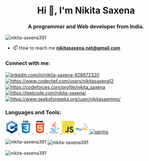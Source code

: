 <h1 align="center">Hi 👋, I'm Nikita Saxena</h1>
<h3 align="center">A programmer and Web developer from India.</h3>

<p align="left"> <img src="https://komarev.com/ghpvc/?username=nikita-saxena391&label=Profile%20views&color=0e75b6&style=flat" alt="nikita-saxena391" /> </p>

- 📫 How to reach me **nikitasaxena.net@gmail.com**

<h3 align="left">Connect with me:</h3>
<p align="left">
<a href="https://linkedin.com/in/linkedin.com/in/nikita-saxena-928672320" target="blank"><img align="center" src="https://raw.githubusercontent.com/rahuldkjain/github-profile-readme-generator/master/src/images/icons/Social/linked-in-alt.svg" alt="linkedin.com/in/nikita-saxena-928672320" height="30" width="40" /></a>
<a href="https://www.codechef.com/users/https://www.codechef.com/users/nikitasaxena12" target="blank"><img align="center" src="https://cdn.jsdelivr.net/npm/simple-icons@3.1.0/icons/codechef.svg" alt="https://www.codechef.com/users/nikitasaxena12" height="30" width="40" /></a>
<a href="https://codeforces.com/profile/https://codeforces.com/profile/nikita_saxena" target="blank"><img align="center" src="https://raw.githubusercontent.com/rahuldkjain/github-profile-readme-generator/master/src/images/icons/Social/codeforces.svg" alt="https://codeforces.com/profile/nikita_saxena" height="30" width="40" /></a>
<a href="https://www.leetcode.com/https://leetcode.com/nikita-saxena/" target="blank"><img align="center" src="https://raw.githubusercontent.com/rahuldkjain/github-profile-readme-generator/master/src/images/icons/Social/leet-code.svg" alt="https://leetcode.com/nikita-saxena/" height="30" width="40" /></a>
<a href="https://auth.geeksforgeeks.org/user/https://www.geeksforgeeks.org/user/nikitasaqmms/" target="blank"><img align="center" src="https://raw.githubusercontent.com/rahuldkjain/github-profile-readme-generator/master/src/images/icons/Social/geeks-for-geeks.svg" alt="https://www.geeksforgeeks.org/user/nikitasaqmms/" height="30" width="40" /></a>
</p>

<h3 align="left">Languages and Tools:</h3>
<p align="left"> <a href="https://www.w3schools.com/cpp/" target="_blank" rel="noreferrer"> <img src="https://raw.githubusercontent.com/devicons/devicon/master/icons/cplusplus/cplusplus-original.svg" alt="cplusplus" width="40" height="40"/> </a> <a href="https://www.w3schools.com/css/" target="_blank" rel="noreferrer"> <img src="https://raw.githubusercontent.com/devicons/devicon/master/icons/css3/css3-original-wordmark.svg" alt="css3" width="40" height="40"/> </a> <a href="https://www.w3.org/html/" target="_blank" rel="noreferrer"> <img src="https://raw.githubusercontent.com/devicons/devicon/master/icons/html5/html5-original-wordmark.svg" alt="html5" width="40" height="40"/> </a> <a href="https://www.java.com" target="_blank" rel="noreferrer"> <img src="https://raw.githubusercontent.com/devicons/devicon/master/icons/java/java-original.svg" alt="java" width="40" height="40"/> </a> <a href="https://developer.mozilla.org/en-US/docs/Web/JavaScript" target="_blank" rel="noreferrer"> <img src="https://raw.githubusercontent.com/devicons/devicon/master/icons/javascript/javascript-original.svg" alt="javascript" width="40" height="40"/> </a> <a href="https://www.mysql.com/" target="_blank" rel="noreferrer"> <img src="https://raw.githubusercontent.com/devicons/devicon/master/icons/mysql/mysql-original-wordmark.svg" alt="mysql" width="40" height="40"/> </a> <a href="https://spring.io/" target="_blank" rel="noreferrer"> <img src="https://www.vectorlogo.zone/logos/springio/springio-icon.svg" alt="spring" width="40" height="40"/> </a> </p>

<p><img align="left" src="https://github-readme-stats.vercel.app/api/top-langs?username=nikita-saxena391&show_icons=true&locale=en&layout=compact" alt="nikita-saxena391" /></p>

<p>&nbsp;<img align="center" src="https://github-readme-stats.vercel.app/api?username=nikita-saxena391&show_icons=true&locale=en" alt="nikita-saxena391" /></p>

<p><img align="center" src="https://github-readme-streak-stats.herokuapp.com/?user=nikita-saxena391&" alt="nikita-saxena391" /></p>

